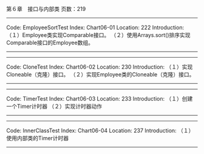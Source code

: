 第６章　接口与内部类
页数：219

*******************************************************
Code: EmployeeSortTest
Index: Chart06-01
Location: 222
Introduction:　
	（１）Employee类实现Comparable接口。
	（２）使用Arrays.sort()排序实现Comparable接口的Employee数组。
*******************************************************

*******************************************************
Code: CloneTest
Index: Chart06-02
Location: 230
Introduction:
	（１）实现Cloneable（克隆）接口。
	（２）实现Employee类的Cloneable（克隆）接口。
*******************************************************

*******************************************************
Code: TimerTest
Index: Chart06-03
Location: 233
Introduction:
	（１）创建一个Timer计时器
	（２）实现计时器动作
*******************************************************

*******************************************************
Code: InnerClassTest
Index: Chart06-04
Location: 237
Introduction:
	（１）使用内部类的Timer计时器
*******************************************************


